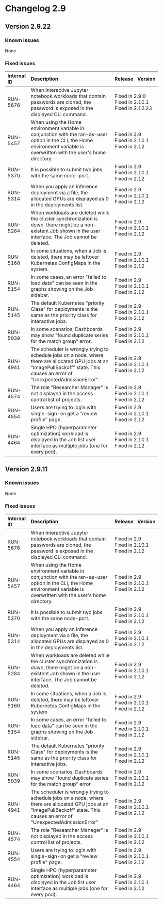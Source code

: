 # Changelog 2.9

## Version 2.9.22

### Known issues

None

### Fixed issues

| Internal ID | Description  | Release&nbsp;&nbsp;&nbsp;Version  |
| :---------- | :-------- | :------------ |
| RUN-5676    | When Interactive Jupyter notebook workloads that contain passwords are cloned, the password is exposed in the displayed CLI command.                                               | Fixed in 2.9.0<br/>Fixed in 2.10.1<br/>Fixed in 2.12.23 |
| RUN-5457    | When using the Home environment variable in conjunction with the ran-as-user option in the CLI, the Home environment variable is overwritten with the user's home directory.       | Fixed in 2.9<br/>Fixed in 2.10.1<br/>Fixed in 2.12       |
| RUN-5370    | It is possible to submit two jobs with the same node-port.                                                                                                                         | Fixed in 2.9<br/>Fixed in 2.10.1<br/>Fixed in 2.12       |
| RUN-5314    | When you apply an inference deployment via a file, the allocated GPUs are displayed as 0 in the deployments list.                                                                  | Fixed in 2.9<br/>Fixed in 2.10.1<br/>Fixed in 2.12       |
| RUN-5284    | When workloads are deleted while the cluster synchronization is down, there might be a non-existent Job shown in the user interface. The Job cannot be deleted.                    | Fixed in 2.9<br/>Fixed in 2.10.1<br/>Fixed in 2.12       |
| RUN-5160    | In some situations, when a Job is deleted, there may be leftover Kubernetes ConfigMaps in the system.                                                                              | Fixed in 2.9<br/>Fixed in 2.10.1<br/>Fixed in 2.12       |
| RUN-5154    | In some cases, an error "failed to load data" can be seen in the graphs showing on the Job sidebar.                                                                                | Fixed in 2.9<br/>Fixed in 2.10.1<br/>Fixed in 2.12       |
| RUN-5145    | The default Kubernetes "priority Class" for deployments is the same as the priority class for interactive jobs.                                                                    | Fixed in 2.9<br/>Fixed in 2.10.1<br/>Fixed in 2.12       |
| RUN-5039    | In some scenarios, Dashboards may show "found duplicate series for the match group" error.                                                                                         | Fixed in 2.9<br/>Fixed in 2.10.1<br/>Fixed in 2.12       |
| RUN-4941    | The scheduler is wrongly trying to schedule jobs on a node, where there are allocated GPU jobs at an "ImagePullBackoff" state. This causes an error of "UnexpectedAdmissionError". | Fixed in 2.9<br/>Fixed in 2.10.1<br/>Fixed in 2.12       |
| RUN-4574    | The role "Researcher Manager" is not displayed in the access control list of projects.                                                                                             | Fixed in 2.9<br/>Fixed in 2.10.1<br/>Fixed in 2.12       |
| RUN-4554    | Users are trying to login with single-sign-on get a "review profile" page.                                                                                                         | Fixed in 2.9<br/>Fixed in 2.10.1<br/>Fixed in 2.12       |
| RUN-4464    | Single HPO (hyperparameter optimization) workload is displayed in the Job list user interface as multiple jobs (one for every pod).                                                | Fixed in 2.9<br/>Fixed in 2.10.1<br/>Fixed in 2.12       |

## Version 2.9.11

### Known issues

None

### Fixed issues

| Internal ID | Description  | Release&nbsp;&nbsp;&nbsp;Version |
| :---------- | :----------------------- | :------------------------------------------------- |
| RUN-5676    | When Interactive Jupyter notebook workloads that contain passwords are cloned, the password is exposed in the displayed CLI command.                                              | Fixed in 2.9<br/>Fixed in 2.10.1<br/>Fixed in 2.12 |
| RUN-5457    | When using the Home environment variable in conjunction with the ran-as-user option in the CLI, the Home environment variable is overwritten with the user's home directory.      | Fixed in 2.9<br/>Fixed in 2.10.1<br/>Fixed in 2.12 |
| RUN-5370    | It is possible to submit two jobs with the same node-port.                                                                                                                        | Fixed in 2.9<br/>Fixed in 2.10.1<br/>Fixed in 2.12 |
| RUN-5314    | When you apply an inference deployment via a file, the allocated GPUs are displayed as 0 in the deployments list.                                                                 | Fixed in 2.9<br/>Fixed in 2.10.1<br/>Fixed in 2.12 |
| RUN-5284    | When workloads are deleted while the cluster synchronization is down, there might be a non-existent Job shown in the user interface. The Job cannot be deleted.                   | Fixed in 2.9<br/>Fixed in 2.10.1<br/>Fixed in 2.12 |
| RUN-5160    | In some situations, when a Job is deleted, there may be leftover Kubernetes ConfigMaps in the system                                                                              | Fixed in 2.9<br/>Fixed in 2.10.1<br/>Fixed in 2.12 |
| RUN-5154    | In some cases, an error "failed to load data" can be seen in the graphs showing on the Job sidebar.                                                                               | Fixed in 2.9<br/>Fixed in 2.10.1<br/>Fixed in 2.12 |
| RUN-5145    | The default Kubernetes "priority Class" for deployments is the same as the priority class for interactive jobs.                                                                   | Fixed in 2.9<br/>Fixed in 2.10.1<br/>Fixed in 2.12 |
| RUN-5039    | In some scenarios, Dashboards may show "found duplicate series for the match group" error                                                                                         | Fixed in 2.9<br/>Fixed in 2.10.1<br/>Fixed in 2.12 |
| RUN-4941    | The scheduler is wrongly trying to schedule jobs on a node, where there are allocated GPU jobs at an "ImagePullBackoff" state. This causes an error of "UnexpectedAdmissionError" | Fixed in 2.9<br/>Fixed in 2.10.1<br/>Fixed in 2.12 |
| RUN-4574    | The role "Researcher Manager" is not displayed in the access control list of projects.                                                                                            | Fixed in 2.9<br/>Fixed in 2.10.1<br/>Fixed in 2.12 |
| RUN-4554    | Users are trying to login with single-sign-on get a "review profile" page.                                                                                                        | Fixed in 2.9<br/>Fixed in 2.10.1<br/>Fixed in 2.12 |
| RUN-4464    | Single HPO (hyperparameter optimization) workload is displayed in the Job list user interface as multiple jobs (one for every pod).                                               | Fixed in 2.9<br/>Fixed in 2.10.1<br/>Fixed in 2.12 |
